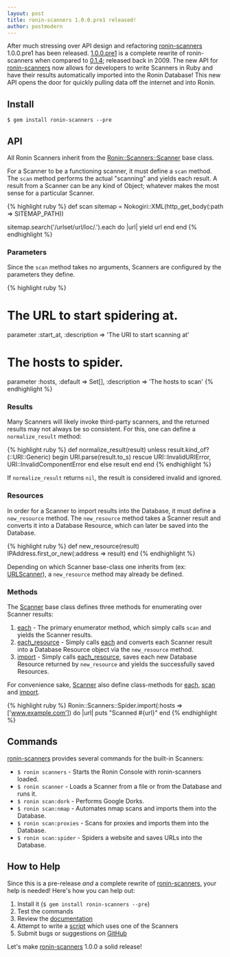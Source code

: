 ```yaml
---
layout: post
title: ronin-scanners 1.0.0.pre1 released!
author: postmodern
---
```


After much stressing over API design and refactoring [ronin-scanners] 1.0.0.pre1
has been released. [1.0.0.pre1] is a complete rewrite of ronin-scanners
when compared to [0.1.4]; released back in 2009. The new API for
[ronin-scanners] now allows for developers to write Scanners in Ruby and have
their results automatically imported into the Ronin Database! This new API
opens the door for quickly pulling data off the internet and into Ronin.

## Install

    $ gem install ronin-scanners --pre

## API

All Ronin Scanners inherit from the [Ronin::Scanners::Scanner] base class.

For a Scanner to be a functioning scanner, it must define a `scan` method.
The `scan` method performs the actual "scanning" and yields each result.
A result from a Scanner can be any kind of Object;
whatever makes the most sense for a particular Scanner.

{% highlight ruby %}
def scan
  sitemap = Nokogiri::XML(http_get_body(:path => SITEMAP_PATH))

  sitemap.search('/urlset/url/loc/.').each do |url|
    yield url
  end
end
{% endhighlight %}

### Parameters

Since the `scan` method takes no arguments, Scanners are configured by the
parameters they define.

{% highlight ruby %}
# The URL to start spidering at.
parameter :start_at, :description => 'The URI to start scanning at'

# The hosts to spider.
parameter :hosts, :default => Set[],
                  :description => 'The hosts to scan'
{% endhighlight %}

### Results

Many Scanners will likely invoke third-party scanners, and the returned
results may not always be so consistent. For this, one can define a
`normalize_result` method:

{% highlight ruby %}
def normalize_result(result)
  unless result.kind_of?(::URI::Generic)
    begin
      URI.parse(result.to_s)
    rescue URI::InvalidURIError, URI::InvalidComponentError
    end
  else
    result
  end
end
{% endhighlight %}

If `normalize_result` returns `nil`, the result is considered invalid and
ignored.

### Resources

In order for a Scanner to import results into the Database, it must define
a `new_resource` method. The `new_resource` method takes a Scanner result and
converts it into a Database Resource, which can later be saved into
the Database.

{% highlight ruby %}
def new_resource(result)
  IPAddress.first_or_new(:address => result)
end
{% endhighlight %}

Depending on which Scanner base-class one inherits from
(ex: [URLScanner][Ronin::Scanners::URLScanner]), a `new_resource` method
may already be defined.

### Methods

The [Scanner][Ronin::Scanners::Scanner] base class defines three methods
for enumerating over Scanner results:

1. [each] - The primary enumerator method, which simply calls `scan` and yields
   the Scanner results.
2. [each_resource] - Simply calls [each] and converts each Scanner result
   into a Database Resource object via the `new_resource` method.
3. [import] - Simply calls [each_resource], saves each new Database
   Resource returned by `new_resource` and yields the successfully saved
   Resources.

For convenience sake, [Scanner][Ronin::Scanners::URLScanner] also define
class-methods for [each][Ronin::Scanners::Scanner.each],
[scan][Ronin::Scanners::Scanner.scan] and
[import][Ronin::Scanners::Scanner.import].

{% highlight ruby %}
Ronin::Scanners::Spider.import(:hosts => ['www.example.com']) do |url|
  puts "Scanned #{url}"
end
{% endhighlight %}

## Commands

[ronin-scanners] provides several commands for the built-in Scanners:

* `$ ronin scanners` - Starts the Ronin Console with ronin-scanners loaded.
* `$ ronin scanner` - Loads a Scanner from a file or from the Database
  and runs it.
* `$ ronin scan:dork` - Performs Google Dorks.
* `$ ronin scan:nmap` - Automates nmap scans and imports them into the Database.
* `$ ronin scan:proxies` - Scans for proxies and imports them into the Database.
* `$ ronin scan:spider` - Spiders a website and saves URLs into the Database.

## How to Help

Since this is a pre-release _and_ a complete rewrite of [ronin-scanners],
your help is needed! Here's how you can help out:

1. Install it (`$ gem install ronin-scanners --pre`)
2. Test the commands
3. Review the [documentation]
4. Attempt to write a [script](https://gist.github.com/3803087)
   which uses one of the Scanners
5. Submit bugs or suggestions on [GitHub][issues]

Let's make [ronin-scanners] 1.0.0 a solid release!

[ronin-scanners]: https://github.com/ronin-ruby/ronin-scanners#readme
[0.1.4]: https://rubygems.org/gems/ronin-scanners/versions/0.1.4
[1.0.0.pre1]: https://rubygems.org/gems/ronin-scanners/versions/1.0.0.pre1
[documentation]: /docs/ronin-scanners/frames
[issues]: https://github.com/ronin-ruby/ronin-scanners/issues?direction=desc&sort=created&state=open

[Ronin::Scanners::Scanner]: /docs/ronin-scanners/Ronin/Scanners/Scanner.html
[Ronin::Scanners::URLScanner]: /docs/ronin-scanners/Ronin/Scanners/URLScanner.html
[each]: /docs/ronin-scanners/Ronin/Scanners/Scanner.html#each-instance_method
[each_resource]: /docs/ronin-scanners/Ronin/Scanners/Scanner.html#each_resource-instance_method
[import]: /docs/ronin-scanners/Ronin/Scanners/Scanner.html#import-instance_method
[Ronin::Scanners::Scanner.each]: /docs/ronin-scanners/Ronin/Scanners/Scanner.html#each-class_method
[Ronin::Scanners::Scanner.scan]: /docs/ronin-scanners/Ronin/Scanners/Scanner.html#scan-class_method
[Ronin::Scanners::Scanner.import]: /docs/ronin-scanners/Ronin/Scanners/Scanner.html#import-class_method
